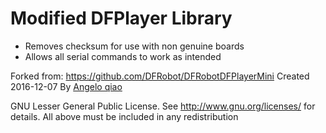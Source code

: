 # Modified DFPlayer Library 

- Removes checksum for use with non genuine boards
- Allows all serial commands to work as intended


Forked from: https://github.com/DFRobot/DFRobotDFPlayerMini
Created 2016-12-07
By [Angelo qiao](Angelo.qiao@dfrobot.com)

GNU Lesser General Public License.
See <http://www.gnu.org/licenses/> for details.
All above must be included in any redistribution
